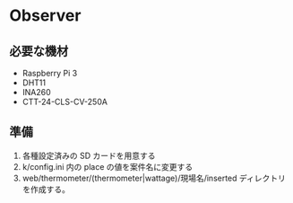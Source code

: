 # Observer

## 必要な機材

- Raspberry Pi 3
- DHT11
- INA260
- CTT-24-CLS-CV-250A

## 準備

1. 各種設定済みの SD カードを用意する
2. k/config.ini 内の place の値を案件名に変更する
3. web/thermometer/(thermometer|wattage)/現場名/inserted ディレクトリを作成する。
